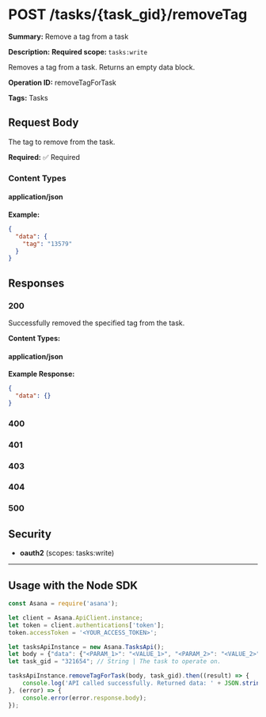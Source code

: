 # POST /tasks/{task_gid}/removeTag

**Summary:** Remove a tag from a task

**Description:** <b>Required scope: </b><code>tasks:write</code>

Removes a tag from a task. Returns an empty data block.

**Operation ID:** removeTagForTask

**Tags:** Tasks

## Request Body

The tag to remove from the task.

**Required:** ✅ Required

### Content Types

#### application/json

**Example:**

```json
{
  "data": {
    "tag": "13579"
  }
}
```

## Responses

### 200

Successfully removed the specified tag from the task.

**Content Types:**

#### application/json

**Example Response:**

```json
{
  "data": {}
}
```

### 400
<reference>

### 401
<reference>

### 403
<reference>

### 404
<reference>

### 500
<reference>

## Security

- **oauth2** (scopes: tasks:write)


---

## Usage with the Node SDK

```javascript
const Asana = require('asana');

let client = Asana.ApiClient.instance;
let token = client.authentications['token'];
token.accessToken = '<YOUR_ACCESS_TOKEN>';

let tasksApiInstance = new Asana.TasksApi();
let body = {"data": {"<PARAM_1>": "<VALUE_1>", "<PARAM_2>": "<VALUE_2>",}}; // Object | The tag to remove from the task.
let task_gid = "321654"; // String | The task to operate on.

tasksApiInstance.removeTagForTask(body, task_gid).then((result) => {
    console.log('API called successfully. Returned data: ' + JSON.stringify(result.data, null, 2));
}, (error) => {
    console.error(error.response.body);
});

```